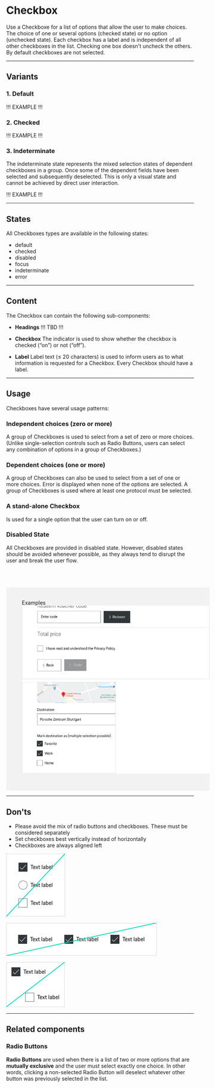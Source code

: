 # Checkbox

Use a Checkboxe for a list of options that allow the user to make choices. The choice of one or several options (checked state) or no option (unchecked state). Each checkbox has a label and is independent of all other checkboxes in the list. Checking one box doesn't uncheck the others. By default checkboxes are not selected.

---

## Variants

### 1. Default
!!! EXAMPLE !!!

### 2. Checked
!!! EXAMPLE !!!

### 3. Indeterminate
The indeterminate state represents the mixed selection states of dependent checkboxes in a group. 
Once some of the dependent fields have been selected and subsequently deselected. 
This is only a visual state and cannot be achieved by direct user interaction. 

!!! EXAMPLE !!!

---

## States
 
All Checkboxes types are available in the following states:
 
* default 
* checked
* disabled 
* focus
* indeterminate 
* error 

---

## Content

The Checkbox can contain the following sub-components:

- **Headings**
!!! TBD !!!

- **Checkbox**
The indicator is used to show whether the checkbox is checked (“on”) or not (“off”).

- **Label**
Label text (≤ 20 characters) is used to inform users as to what information is requested for a Checkbox. Every Checkbox should have a label.
---

## Usage

Checkboxes have several usage patterns:

### Independent choices (zero or more)
A group of Checkboxes is used to select from a set of zero or more choices. (Unlike single-selection controls such as Radio Buttons, users can select any combination of options in a group of Checkboxes.)

### Dependent choices (one or more)
A group of Checkboxes can also be used to select from a set of one or more choices.  Error is displayed when none of the options are selected. A group of Checkboxes is used where at least one protocol must be selected. 

### A stand-alone Checkbox
Is used for a single option that the user can turn on or off.

### Disabled State
All Checkboxes are provided in disabled state. However, disabled states should be avoided whenever possible, as they always tend to disrupt the user and break the user flow. 

<div style="background:#F2F2F2; width:100%; margin-top: 64px; padding-top: 32px; padding-left: 42px; padding-bottom: 42px;">
    <p-headline variant="headline-3" tag="h3" style="margin-bottom: 24px;">Examples</p-headline>
    <img src="./assets/form-checkbox-examples.png" alt="Example"/>
</div>

---

## Don'ts

- Please avoid the mix of radio buttons and checkboxes. These must be considered separately
- Set checkboxes best vertically instead of horizontally
- Checkboxes are always aligned left

![Dont mix buttons](./assets/dont-mix-buttons-checkbox.png)

![Set cheboxes dont vertically](./assets/dont-alignment-checkbox.png)

![Example for alignement](./assets/dont-position-checkbox.png)

---

## Related components 

### Radio Buttons

**Radio Buttons** are used when there is a list of two or more options that are **mutually exclusive** and the user must select exactly one choice. 
In other words, clicking a non-selected Radio Button will deselect whatever other button was previously selected in the list.

